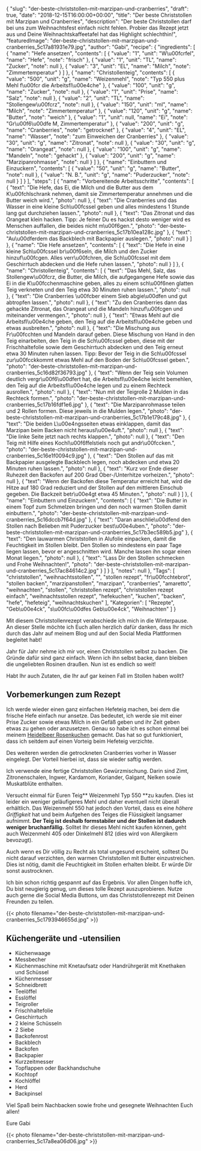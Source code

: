 {
    "slug": "der-beste-christstollen-mit-marzipan-und-cranberries",
    "draft": true,
    "date": "2018-12-15T16:00:00+00:00",
    "title": "Der beste Christstollen mit Marzipan und Cranberries",
    "description": "Der beste Christstollen darf bei uns zum Weihnachtsfest einfach nicht fehlen. Probier das Rezept jetzt aus und Deine Weihnachtskaffeetafel hat das Highlight schlechthin!",
    "featuredImage": "der-beste-christstollen-mit-marzipan-und-cranberries_5c17a81931e79.jpg",
    "author": "Gabi",
    "recipe": {
        "ingredients": [
            {
                "name": "Hefe ansetzen",
                "contents": [
                    {
                        "value": "1",
                        "unit": "W\u00fcrfel",
                        "name": "Hefe",
                        "note": "frisch"
                    },
                    {
                        "value": "1",
                        "unit": "TL",
                        "name": "Zucker",
                        "note": null
                    },
                    {
                        "value": "3",
                        "unit": "EL",
                        "name": "Milch",
                        "note": "Zimmertemperatur"
                    }
                ]
            },
            {
                "name": "Christollenteig",
                "contents": [
                    {
                        "value": "500",
                        "unit": "g",
                        "name": "Weizenmehl",
                        "note": "Typ 550 plus Mehl f\u00fcr die Arbeitsfl\u00e4che"
                    },
                    {
                        "value": "100",
                        "unit": "g",
                        "name": "Zucker",
                        "note": null
                    },
                    {
                        "value": "1",
                        "unit": "Prise",
                        "name": "Salz",
                        "note": null
                    },
                    {
                        "value": "2",
                        "unit": "TL",
                        "name": "Stollengew\u00fcrz",
                        "note": null
                    },
                    {
                        "value": "150",
                        "unit": "ml",
                        "name": "Milch",
                        "note": "Zimmertemperatur"
                    },
                    {
                        "value": "120",
                        "unit": "g",
                        "name": "Butter",
                        "note": "weich"
                    },
                    {
                        "value": "1",
                        "unit": null,
                        "name": "Ei",
                        "note": "Gr\u00f6\u00dfe M, Zimmertemperatur"
                    },
                    {
                        "value": "200",
                        "unit": "g",
                        "name": "Cranberries",
                        "note": "getrocknet"
                    },
                    {
                        "value": "4",
                        "unit": "EL",
                        "name": "Wasser",
                        "note": "zum Einweichen der Cranberries"
                    },
                    {
                        "value": "30",
                        "unit": "g",
                        "name": "Zitronat",
                        "note": null
                    },
                    {
                        "value": "30",
                        "unit": "g",
                        "name": "Orangeat",
                        "note": null
                    },
                    {
                        "value": "100",
                        "unit": "g",
                        "name": "Mandeln",
                        "note": "gehackt"
                    },
                    {
                        "value": "200",
                        "unit": "g",
                        "name": "Marzipanrohmasse",
                        "note": null
                    }
                ]
            },
            {
                "name": "Einbuttern und Einzuckern",
                "contents": [
                    {
                        "value": "50",
                        "unit": "g",
                        "name": "Butter",
                        "note": null
                    },
                    {
                        "value": "N. B.",
                        "unit": "g",
                        "name": "Puderzucker",
                        "note": null
                    }
                ]
            }
        ],
        "steps": [
            {
                "name": "Vorbereitende Arbeitsschritte",
                "contents": [
                    {
                        "text": "Die Hefe, das Ei, die Milch und die Butter aus dem K\u00fchlschrank nehmen, damit sie Zimmertemperatur annehmen und die Butter weich wird.",
                        "photo": null
                    },
                    {
                        "text": "Die Cranberries und das Wasser in eine kleine Sch\u00fcssel geben und alles mindestens 1 Stunde lang gut durchziehen lassen.",
                        "photo": null
                    },
                    {
                        "text": "Das Zitronat und das Orangeat klein hacken. Tipp: Je feiner Du es hackst desto weniger wird es Menschen auffallen, die beides nicht m\u00f6gen.",
                        "photo": "der-beste-christstollen-mit-marzipan-und-cranberries_5c17b10ea128c.jpg"
                    },
                    {
                        "text": "Au\u00dferdem das Backblech mit Backpapier auslegen.",
                        "photo": null
                    }
                ]
            },
            {
                "name": "Die Hefe ansetzen",
                "contents": [
                    {
                        "text": "Die Hefe in eine kleine Sch\u00fcssel br\u00f6seln, die Milch und den Zucker hinzuf\u00fcgen. Alles verr\u00fchren, die Sch\u00fcssel mit dem Geschirrtuch abdecken und die Hefe ruhen lassen.",
                        "photo": null
                    }
                ]
            },
            {
                "name": "Christollenteig",
                "contents": [
                    {
                        "text": "Das Mehl, Salz, das Stollengew\u00fcrz, die Butter, die Milch, die aufgegangene Hefe sowie das Ei in die K\u00fcchenmaschine geben, alles zu einem sch\u00f6nen glatten Teig verkneten und den Teig etwa 30 Minuten ruhen lassen.",
                        "photo": null
                    },
                    {
                        "text": "Die Cranberries \u00fcber einem Sieb abgie\u00dfen und gut abtropfen lassen.",
                        "photo": null
                    },
                    {
                        "text": "Zu den Cranberries dann das gehackte Zitronat, das Orangeat und die Mandeln hinzuf\u00fcgen und miteinander vermengen.",
                        "photo": null
                    },
                    {
                        "text": "Etwas Mehl auf die Arbeitsfl\u00e4che geben, den Teig auf die Arbeitsfl\u00e4che geben und etwas ausbreiten.",
                        "photo": null
                    },
                    {
                        "text": "Die Mischung aus Fr\u00fcchten und Mandeln darauf geben. Diese Mischung von Hand in den Teig einarbeiten, den Teig in die Sch\u00fcssel geben, diese mit der Frischhaltefolie sowie dem Geschirrtuch abdecken und den Teig erneut etwa 30 Minuten ruhen lassen. Tipp: Bevor der Teig in die Sch\u00fcssel zur\u00fcckkommt etwas Mehl auf den Boden der Sch\u00fcssel geben.",
                        "photo": "der-beste-christstollen-mit-marzipan-und-cranberries_5c16d82f36793.jpg"
                    },
                    {
                        "text": "Wenn der Teig sein Volumen deutlich vergr\u00f6\u00dfert hat, die Arbeitsfl\u00e4che leicht bemehlen, den Teig auf die Arbeitsfl\u00e4che legen und zu einem Rechteck ausrollen.",
                        "photo": null
                    },
                    {
                        "text": "Nun mit der Teigrolle 2 Mulden in das Rechteck formen.",
                        "photo": "der-beste-christstollen-mit-marzipan-und-cranberries_5c17b16fdf1e6.jpg"
                    },
                    {
                        "text": "Die Marzipanrohmasse teilen und 2 Rollen formen. Diese jeweils in die Mulden legen.",
                        "photo": "der-beste-christstollen-mit-marzipan-und-cranberries_5c17b1e179c48.jpg"
                    },
                    {
                        "text": "Die beiden L\u00e4ngsseiten etwas einklappen, damit das Marzipan beim Backen nicht herausl\u00e4uft.",
                        "photo": null
                    },
                    {
                        "text": "Die linke Seite jetzt  nach rechts klappen.",
                        "photo": null
                    },
                    {
                        "text": "Den Teig mit Hilfe eines Kochl\u00f6ffelstiels noch gut andr\u00fccken.",
                        "photo": "der-beste-christstollen-mit-marzipan-und-cranberries_5c16e1f0094c9.jpg"
                    },
                    {
                        "text": "Den Stollen auf das mit Backpapier ausgelegte Backblech legen, noch abdecken und etwa 20 Minuten ruhen lassen.",
                        "photo": null
                    },
                    {
                        "text": "Kurz vor Ende dieser Ruhezeit den Backofen auf 200 Grad Ober-\/Unterhitze vorheizen.",
                        "photo": null
                    },
                    {
                        "text": "Wenn der Backofen diese Temperatur erreicht hat, wird die Hitze auf 180 Grad reduziert und der Stollen auf den mittleren Einschub gegeben. Die Backzeit betr\u00e4gt etwa 45 Minuten.",
                        "photo": null
                    }
                ]
            },
            {
                "name": "Einbuttern und Einzuckern",
                "contents": [
                    {
                        "text": "Die Butter in einem Topf zum Schmelzen bringen und den noch warmen Stollen damit einbuttern.",
                        "photo": "der-beste-christstollen-mit-marzipan-und-cranberries_5c16dccb7f64d.jpg"
                    },
                    {
                        "text": "Daran anschlie\u00dfend den Stollen nach Belieben mit Puderzucker best\u00e4uben.",
                        "photo": "der-beste-christstollen-mit-marzipan-und-cranberries_5c17b3ec589b5.jpg"
                    },
                    {
                        "text": "Den lauwarmen Christstollen in Alufolie einpacken, damit die Feuchtigkeit im Stollen bleibt. Den Stollen so mindestens ein paar Tage liegen lassen, bevor er angeschnitten wird. Manche lassen ihn sogar einen Monat liegen.",
                        "photo": null
                    },
                    {
                        "text": "Lass Dir den  Stollen schmecken und Frohe Weihnachten!",
                        "photo": "der-beste-christstollen-mit-marzipan-und-cranberries_5c17ac84614c2.jpg"
                    }
                ]
            }
        ],
        "notes": null
    },
    "Tags": [
        "christstollen",
        "weihnachtsstollen",
        "",
        "stollen rezept",
        "fr\u00fcchtebrot",
        "stollen backen",
        "marzipanstollen",
        "marzipan",
        "cranberries",
        "amaretto",
        "weihnachten",
        "stollen",
        "christstollen rezept",
        "christstollen rezept einfach",
        "weihnachtsstollen rezept",
        "hefekuchen",
        "kuchen",
        "backen",
        "hefe",
        "hefeteig",
        "weihnachtskuchen"
    ],
    "Kategorien": [
        "Rezepte",
        "Geb\u00e4ck",
        "s\u00fc\u00dfes Geb\u00e4ck",
        "Weihnachten"
    ]
}

Mit diesem Christstollenrezept verabschiede ich mich in die Winterpause. An dieser Stelle möchte ich Euch allen herzlich dafür danken, dass Ihr mich durch das Jahr auf meinem Blog und auf den Social Media Plattformen begleitet habt!

Jahr für Jahr nehme ich mir vor, einen Christstollen selbst zu backen. Die Gründe dafür sind ganz einfach. Wenn ich ihn selbst backe, dann bleiben die ungeliebten Rosinen draußen. Nun ist es endlich so weit!

Habt Ihr auch Zutaten, die Ihr auf gar keinen Fall im Stollen haben wollt?

## Vorbemerkungen zum Rezept

Ich werde wieder einen ganz einfachen Hefeteig machen, bei dem die frische Hefe einfach nur ansetze. Das bedeutet, ich werde sie mit einer Prise Zucker sowie etwas Milch in ein Gefäß geben und ihr Zeit geben etwas zu gehen oder anzusetzen. Genau so habe ich es schon einmal bei meinem [Heidelbeer Rosenkuchen](https://kochfokus.de/artikel/heidelbeer-rosenkuchen-eine-su-e-ss-e-versuchung/ "Heidelbeer Rosenkuchen") gemacht. Das hat so gut funktioniert, dass ich seitdem auf einen Vorteig beim Hefeteig verzichte.

Des weiteren werden die getrockneten Cranberries vorher in Wasser eingelegt. Der Vorteil hierbei ist, dass sie wieder saftig werden.

Ich verwende eine fertige Christstollen Gewürzmischung. Darin sind Zimt, Zitronenschalen, Ingwer, Kardamom, Koriander, Galgant, Nelken sowie Muskatblüte enthalten.

Versucht einmal für Euren Teig** Weizenmehl Typ 550 **zu kaufen. Dies ist leider ein weniger geläufigeres Mehl und daher eventuell nicht überall erhältlich. Das Weizenmehl 550 hat jedoch den Vorteil, dass es eine *höhere Griffigkeit* hat und beim Aufgehen des Teiges die Flüssigkeit langsamer aufnimmt. **Der Teig ist deshalb formstabiler und der Stollen ist dadurch weniger bruchanfällig.** Solltet Ihr dieses Mehl nicht kaufen können, geht auch Weizenmehl 405 oder Dinkelmehl 812 (dies wird von Allergikern bevozugt).

Auch wenn es Dir völlig zu Recht als total ungesund erscheint, solltest Du nicht darauf verzichten, den warmen Christstollen mit Butter einzustreichen. Dies ist nötig, damit die Feuchtigkeit im Stollen erhalten bleibt. Er würde Dir sonst austrocknen.

Ich bin schon richtig gespannt auf das Ergebnis. Vor allen Dingen hoffe ich, Du bist neugierig genug, um dieses tolle Rezept auszuprobieren. Nutze auch gerne die Social Media Buttons, um das Christstollenrezept mit Deinen Freunden zu teilen.


{{< photo filename="der-beste-christstollen-mit-marzipan-und-cranberries_5c1793946655d.jpg" >}}

## Küchengeräte und -utensilien

- Küchenwaage
- Messbecher
- Küchenmaschine mit Knetaufsatz oder Handrührgerät mit Knethaken und Schüssel
- Küchenmesser
- Schneidbrett
- Teelöffel
- Esslöffel
- Teigroller
- Frischhaltefolie
- Geschirrtuch
- 2 kleine Schüsseln
- 2 Siebe
- Backofenrost
- Backblech
- Backofen
- Backpapier
- Kurzzeitmesser
- Topflappen oder Backhandschuhe
- Kochtopf
- Kochlöffel
- Herd
- Backpinsel

Viel Spaß beim Nachbacken sowie frohe und gesegnete Weihnachten Euch allen!

Eure Gabi

{{< photo filename="der-beste-christstollen-mit-marzipan-und-cranberries_5c17a8ea06d06.jpg" >}}